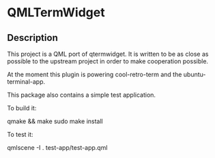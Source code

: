 # QMLTermWidget

## Description
This project is a QML port of qtermwidget. It is written to be as close as possible to the upstream project in order to make cooperation possible.

At the moment this plugin is powering cool-retro-term and the ubuntu-terminal-app.

This package also contains a simple test application.

To build it:

qmake && make
sudo make install

To test it:

qmlscene -I . test-app/test-app.qml
